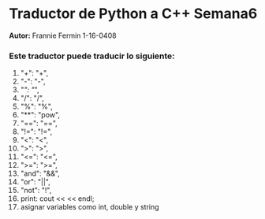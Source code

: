 # Traductor de Python a C++ Semana6

**Autor:** Frannie Fermin 1-16-0408 

### Este traductor puede traducir lo siguiente:
1. "+": "+",
1. "-": "-",
1. "*": "*",
1. "/": "/",
1. "%": "%",
1. "**": "pow",
1. "==": "==",
1. "!=": "!=",
1. "<": "<",
1. ">": ">",
1. "<=": "<=",
1. ">=": ">=",
1. "and": "&&",
1. "or": "||",
1. "not": "!",
2. print: cout <<  << endl;
3. asignar variables como int, double y string


